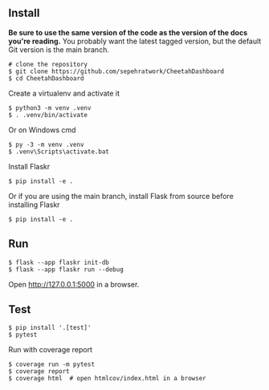 Install
-------

**Be sure to use the same version of the code as the version of the docs
you're reading.** You probably want the latest tagged version, but the
default Git version is the main branch.

    # clone the repository
    $ git clone https://github.com/sepehratwork/CheetahDashboard
    $ cd CheetahDashboard

Create a virtualenv and activate it

    $ python3 -m venv .venv
    $ . .venv/bin/activate

Or on Windows cmd

    $ py -3 -m venv .venv
    $ .venv\Scripts\activate.bat

Install Flaskr

    $ pip install -e .

Or if you are using the main branch, install Flask from source before
installing Flaskr

    $ pip install -e .


Run
---


    $ flask --app flaskr init-db
    $ flask --app flaskr run --debug

Open http://127.0.0.1:5000 in a browser.


Test
----

    $ pip install '.[test]'
    $ pytest

Run with coverage report

    $ coverage run -m pytest
    $ coverage report
    $ coverage html  # open htmlcov/index.html in a browser
